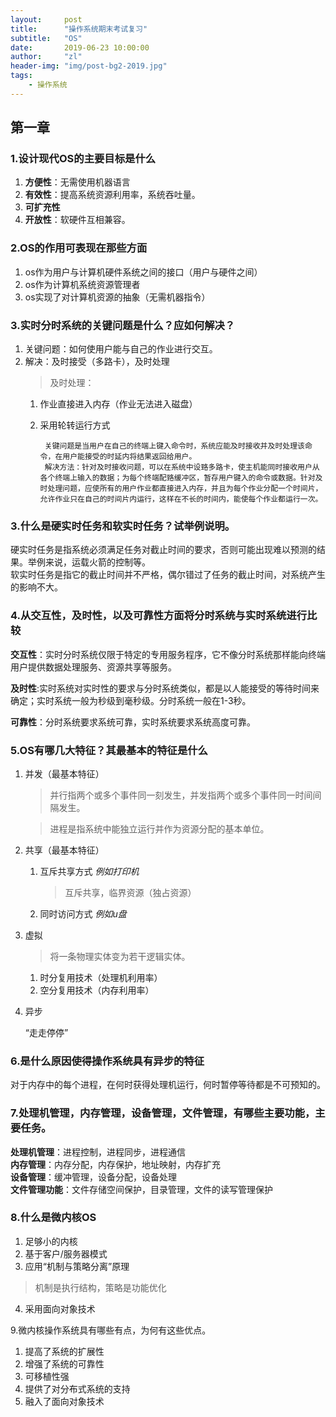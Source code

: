 ```yaml
---
layout:     post
title:      "操作系统期末考试复习"
subtitle:   "OS"
date:       2019-06-23 10:00:00
author:     "zl"
header-img: "img/post-bg2-2019.jpg"
tags:
    - 操作系统
---
```


## 第一章
### 1.设计现代OS的主要目标是什么

1. **方便性**：无需使用机器语言    
2. **有效性**：提高系统资源利用率，系统吞吐量。
3. **可扩充性**
4. **开放性**：软硬件互相兼容。

### 2.OS的作用可表现在那些方面

1. os作为用户与计算机硬件系统之间的接口（用户与硬件之间）
2. os作为计算机系统资源管理者
3. os实现了对计算机资源的抽象（无需机器指令）

### 3.实时分时系统的关键问题是什么？应如何解决？

1. 关键问题：如何使用户能与自己的作业进行交互。
2. 解决：及时接受（多路卡），及时处理
   > 及时处理：
   1. 作业直接进入内存（作业无法进入磁盘）
    2. 采用轮转运行方式

            关键问题是当用户在自己的终端上键入命令时，系统应能及时接收并及时处理该命令，在用户能接受的时延内将结果返回给用户。  
            解决方法：针对及时接收问题，可以在系统中设臵多路卡，使主机能同时接收用户从各个终端上输入的数据；为每个终端配臵缓冲区，暂存用户键入的命令或数据。针对及时处理问题，应使所有的用户作业都直接进入内存，并且为每个作业分配一个时间片，允许作业只在自己的时间片内运行，这样在不长的时间内，能使每个作业都运行一次。

### 3.什么是硬实时任务和软实时任务？试举例说明。

硬实时任务是指系统必须满足任务对截止时间的要求，否则可能出现难以预测的结果。举例来说，运载火箭的控制等。    
软实时任务是指它的截止时间并不严格，偶尔错过了任务的截止时间，对系统产生的影响不大。


### 4.从交互性，及时性，以及可靠性方面将分时系统与实时系统进行比较

**交互性**：实时分时系统仅限于特定的专用服务程序，它不像分时系统那样能向终端用户提供数据处理服务、资源共享等服务。

**及时性**:实时系统对实时性的要求与分时系统类似，都是以人能接受的等待时间来确定；实时系统一般为秒级到毫秒级。分时系统一般在1-3秒。

**可靠性**：分时系统要求系统可靠，实时系统要求系统高度可靠。

### 5.OS有哪几大特征？其最基本的特征是什么

1. 并发（最基本特征）
   > 并行指两个或多个事件同一刻发生，并发指两个或多个事件同一时间间隔发生。

   > 进程是指系统中能独立运行并作为资源分配的基本单位。
2. 共享（最基本特征）
   1. 互斥共享方式 *例如打印机*
        > 互斥共享，临界资源（独占资源）
    1. 同时访问方式 *例如u盘*

3. 虚拟
    > 将一条物理实体变为若干逻辑实体。

    1. 时分复用技术（处理机利用率）
    2. 空分复用技术（内存利用率）

     
4. 异步

    “走走停停”


### 6.是什么原因使得操作系统具有异步的特征

对于内存中的每个进程，在何时获得处理机运行，何时暂停等待都是不可预知的。

### 7.处理机管理，内存管理，设备管理，文件管理，有哪些主要功能，主要任务。

**处理机管理**：进程控制，进程同步，进程通信    
**内存管理**：内存分配，内存保护，地址映射，内存扩充    
**设备管理**：缓冲管理，设备分配，设备处理  
**文件管理功能**：文件存储空间保护，目录管理，文件的读写管理保护    

### 8.什么是微内核OS
1.  足够小的内核
2.  基于客户/服务器模式
3.  应用“机制与策略分离”原理
   > 机制是执行结构，策略是功能优化
4.  采用面向对象技术
    
9.微内核操作系统具有哪些有点，为何有这些优点。
1. 提高了系统的扩展性
2. 增强了系统的可靠性
3. 可移植性强
4. 提供了对分布式系统的支持
5. 融入了面向对象技术

